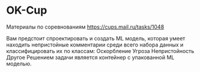 # OK-Cup
Материалы по соревнованиям https://cups.mail.ru/tasks/1048

Вам предстоит спроектировать и создать ML модель, которая умеет находить непристойные комментарии среди всего набора данных и классифицировать их по классам: 
  Оскорбление
  Угроза
  Непристойность
  Другое
Решением задачи является контейнер с упакованной ML моделью.
